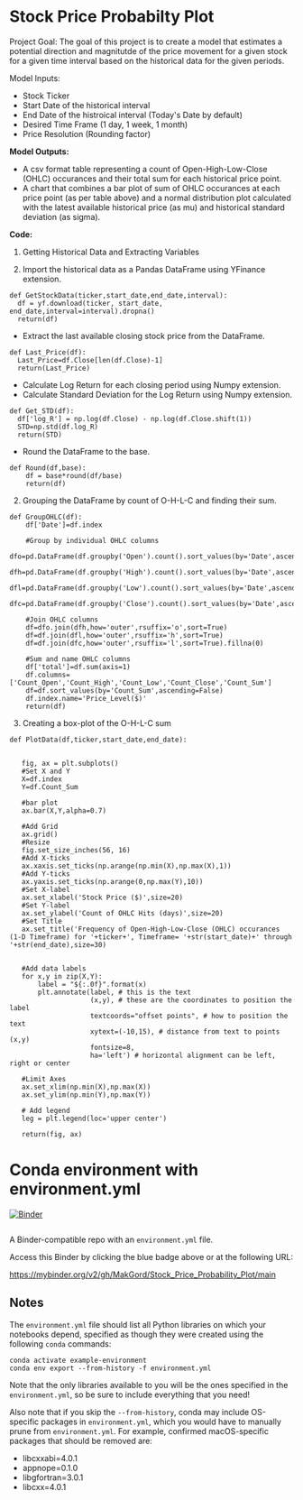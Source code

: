 # Stock Price Probabilty Plot

Project Goal: 
The goal of this project is to create a model that estimates a potential direction and magnitutde of the price movement for a given stock for a given time interval based on the historical data for the given periods. 

Model Inputs: 
- Stock Ticker
- Start Date of the historical interval
- End Date of the histroical interval (Today's Date by default)
- Desired Time Frame (1 day, 1 week, 1 month)
- Price Resolution (Rounding factor)

**Model Outputs:** 
- A csv format table representing a count of Open-High-Low-Close (OHLC) occurances and their total sum for each historical price point. 
- A chart that combines a bar plot of sum of OHLC occurances at each price point (as per table above) and a normal distribution plot calculated with the latest available historical price (as mu) and historical standard deviation (as sigma). 

**Code:** 
1. Getting Historical Data and Extracting Variables

  1. Import the historical data as a Pandas DataFrame using YFinance extension.
  
  ```
  def GetStockData(ticker,start_date,end_date,interval):
    df = yf.download(ticker, start_date, end_date,interval=interval).dropna()
    return(df)
  ```
  * Extract the last available closing stock price from the DataFrame.
  
  ```
  def Last_Price(df):
    Last_Price=df.Close[len(df.Close)-1]
    return(Last_Price) 
  ```
  * Calculate Log Return for each closing period using Numpy extension.
  * Calculate Standard Deviation for the Log Return using Numpy extension. 
  
  ```
  def Get_STD(df):
    df['log_R'] = np.log(df.Close) - np.log(df.Close.shift(1))
    STD=np.std(df.log_R)
    return(STD)
  ```
  
  * Round the DataFrame to the base.
  ```
  def Round(df,base):
      df = base*round(df/base)
      return(df)
  ```
2. Grouping the DataFrame by count of O-H-L-C and finding their sum. 
  ```
  def GroupOHLC(df):
      df['Date']=df.index

      #Group by individual OHLC columns
      dfo=pd.DataFrame(df.groupby('Open').count().sort_values(by='Date',ascending=False).Date)
      dfh=pd.DataFrame(df.groupby('High').count().sort_values(by='Date',ascending=False).Date)
      dfl=pd.DataFrame(df.groupby('Low').count().sort_values(by='Date',ascending=False).Date)
      dfc=pd.DataFrame(df.groupby('Close').count().sort_values(by='Date',ascending=False).Date)

      #Join OHLC columns
      df=dfo.join(dfh,how='outer',rsuffix='o',sort=True)
      df=df.join(dfl,how='outer',rsuffix='h',sort=True)
      df=df.join(dfc,how='outer',rsuffix='l',sort=True).fillna(0)

      #Sum and name OHLC columns
      df['total']=df.sum(axis=1)
      df.columns=['Count_Open','Count_High','Count_Low','Count_Close','Count_Sum']
      df=df.sort_values(by='Count_Sum',ascending=False)
      df.index.name='Price_Level($)'
      return(df)
  ```
3. Creating a box-plot of the O-H-L-C sum

 ```
 def PlotData(df,ticker,start_date,end_date):
    
    
    fig, ax = plt.subplots()
    #Set X and Y
    X=df.index
    Y=df.Count_Sum
    
    #bar plot
    ax.bar(X,Y,alpha=0.7)
    
    #Add Grid
    ax.grid()
    #Resize
    fig.set_size_inches(56, 16)
    #Add X-ticks
    ax.xaxis.set_ticks(np.arange(np.min(X),np.max(X),1))
    #Add Y-ticks
    ax.yaxis.set_ticks(np.arange(0,np.max(Y),10))
    #Set X-label
    ax.set_xlabel('Stock Price ($)',size=20)
    #Set Y-label
    ax.set_ylabel('Count of OHLC Hits (days)',size=20)
    #Set Title
    ax.set_title('Frequency of Open-High-Low-Close (OHLC) occurances (1-D Timeframe) for '+ticker+', Timeframe= '+str(start_date)+' through '+str(end_date),size=30)
    
    
    #Add data labels
    for x,y in zip(X,Y):
        label = "${:.0f}".format(x)
        plt.annotate(label, # this is the text
                     (x,y), # these are the coordinates to position the label
                     textcoords="offset points", # how to position the text
                     xytext=(-10,15), # distance from text to points (x,y)
                     fontsize=8,
                     ha='left') # horizontal alignment can be left, right or center
    
    #Limit Axes
    ax.set_xlim(np.min(X),np.max(X))
    ax.set_ylim(np.min(Y),np.max(Y))

    # Add legend
    leg = plt.legend(loc='upper center')
    
    return(fig, ax)
 ```



# Conda environment with environment.yml

[![Binder](http://mybinder.org/badge_logo.svg)](https://mybinder.org/v2/gh/MakGord/Stock_Price_Probability_Plot/main?filepath=index.ipynb)

 ```
 ```

A Binder-compatible repo with an `environment.yml` file.

Access this Binder by clicking the blue badge above or at the following URL:

https://mybinder.org/v2/gh/MakGord/Stock_Price_Probability_Plot/main




## Notes
The `environment.yml` file should list all Python libraries on which your notebooks
depend, specified as though they were created using the following `conda` commands:

```
conda activate example-environment
conda env export --from-history -f environment.yml
```



Note that the only libraries available to you will be the ones specified in
the `environment.yml`, so be sure to include everything that you need! 

Also note that if you skip the `--from-history`, conda may include OS-specific
packages in `environment.yml`, which you would have to manually prune from
`environment.yml`.  For example, confirmed macOS-specific packages that should
be removed are:

* libcxxabi=4.0.1
* appnope=0.1.0
* libgfortran=3.0.1
* libcxx=4.0.1
